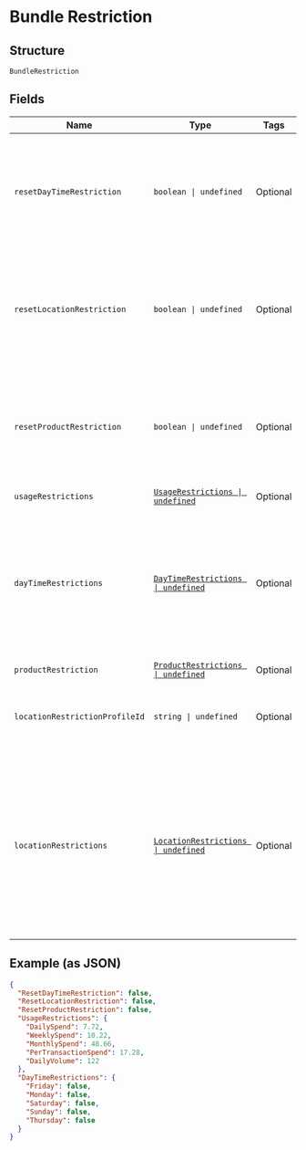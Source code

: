 
# Bundle Restriction

## Structure

`BundleRestriction`

## Fields

| Name | Type | Tags | Description |
|  --- | --- | --- | --- |
| `resetDayTimeRestriction` | `boolean \| undefined` | Optional | True/False<br>A value indicates if the day/time restriction is to be reset for card bundle.<br>Optional<br>Default value is False.<br>**Default**: `false` |
| `resetLocationRestriction` | `boolean \| undefined` | Optional | True/False<br>A value indicates if the location restriction is to be reset for card bundle.<br>Optional<br>Default value is False.<br>**Default**: `false` |
| `resetProductRestriction` | `boolean \| undefined` | Optional | True/False<br>A value indicates if the product restriction is to be reset for card bundle.<br>Optional<br>Default value is False.<br>**Default**: `false` |
| `usageRestrictions` | [`UsageRestrictions \| undefined`](../../doc/models/usage-restrictions.md) | Optional | - |
| `dayTimeRestrictions` | [`DayTimeRestrictions \| undefined`](../../doc/models/day-time-restrictions.md) | Optional | Day/time restrictions such as weekdays and time range to be applied on the bundle.<br>Mandatory if respective action is set as “Add”.<br>The details of DayTimeRestriction entity is given below. |
| `productRestriction` | [`ProductRestrictions \| undefined`](../../doc/models/product-restrictions.md) | Optional | - |
| `locationRestrictionProfileId` | `string \| undefined` | Optional | Identifier of the location restriction profile to be updated for the bundle in Gateway.<br>Optional |
| `locationRestrictions` | [`LocationRestrictions \| undefined`](../../doc/models/location-restrictions.md) | Optional | Location restrictions to be applied on the bundle which either allows or restricts using the cards, which are under the bundle, in the specified locations.<br>Mandatory if respective action is set as “Add”.<br>Details of location restrictions are given below. |

## Example (as JSON)

```json
{
  "ResetDayTimeRestriction": false,
  "ResetLocationRestriction": false,
  "ResetProductRestriction": false,
  "UsageRestrictions": {
    "DailySpend": 7.72,
    "WeeklySpend": 10.22,
    "MonthlySpend": 48.66,
    "PerTransactionSpend": 17.28,
    "DailyVolume": 122
  },
  "DayTimeRestrictions": {
    "Friday": false,
    "Monday": false,
    "Saturday": false,
    "Sunday": false,
    "Thursday": false
  }
}
```

